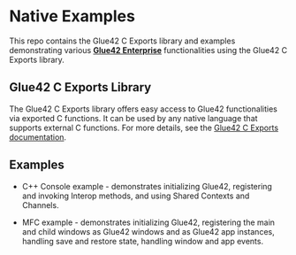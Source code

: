 # Native Examples

This repo contains the Glue42 C Exports library and examples demonstrating various [**Glue42 Enterprise**](https://glue42.com/enterprise/) functionalities using the Glue42 C Exports library.

## Glue42 C Exports Library

The Glue42 C Exports library offers easy access to Glue42 functionalities via exported C functions. It can be used by any native language that supports external C functions. For more details, see the [Glue42 C Exports documentation](https://docs.glue42.com/getting-started/how-to/glue42-enable-your-app/c-exports/index.html).

## Examples

- C++ Console example - demonstrates initializing Glue42, registering and invoking Interop methods, and using Shared Contexts and Channels.

- MFC example - demonstrates initializing Glue42, registering the main and child windows as Glue42 windows and as Glue42 app instances, handling save and restore state, handling window and app events.
